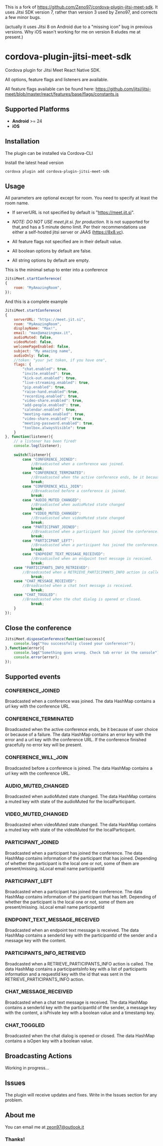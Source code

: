 This is a fork of https://github.com/Zeno97/cordova-plugin-jitsi-meet-sdk. It uses Jitsi SDK version 7, rather than version 3 used by Zeno97, and corrects a few minor bugs.

(actually it uses Jitsi 8 on Android due to a "missing icon" bug in previous versions. Why iOS wasn't working for me on version 8 eludes me at present.)


# cordova-plugin-jitsi-meet-sdk
Cordova plugin for Jitsi Meet React Native SDK.

All options, feature flags and listeners are available. 

All feature flags available can be found here: https://github.com/jitsi/jitsi-meet/blob/master/react/features/base/flags/constants.js

## Supported Platforms
- __Android__ >= 24
- __iOS__

## Installation
The plugin can be installed via Cordova-CLI

Install the latest head version
```
cordova plugin add cordova-plugin-jitsi-meet-sdk
```

## Usage
All parameters are optional except for room. You need to specify at least the room name.

- If serverURL is not specified by default is "https://meet.jit.si".
- _NOTE: DO NOT USE meet.jit.si. for production_. It is not supported for that,and has a 5 minute demo limit. Per their recommendations use either a self-hosted jitsi server or JAAS (https://8x8.vc).

- All feature flags not specified are in their default value.

- All boolean options by default are false.

- All string options by default are empty.

This is the minimal setup to enter into a conference
```js
JitsiMeet.startConference(
{
    room: "MyAmazingRoom",
});
```


And this is a complete example
```js
JitsiMeet.startConference(
{
    serverURL: "https://meet.jit.si",
    room: "MyAmazingRoom",
    displayName: "Max!",
    email: "max@amazingmax.it",
    audioMuted: false,
    videoMuted: false,
    welcomePageEnabled: false,
    subject: "My amazing name",
    audioOnly: false,
    //token: "your jwt token, if you have one",
    flags: {
        "chat.enabled": true,
        "invite.enabled": true,
        "kick-out.enabled": true,
        "live-streaming.enabled": true,
        "pip.enabled": true,
        "raise-hand.enabled":true,
        "recording.enabled": true,
        "video-share.enabled": true,
        "add-people.enabled": true,
        "calendar.enabled": true,
        "meeting-name.enabled": true,
        "video-share.enabled": true,
        "meeting-password.enabled": true,
        "toolbox.alwaysVisible": true
    }
}, function(listener){
    // a listener has been fired!
    console.log(listener);
    
    switch(listener){
        case "CONFERENCE_JOINED":
            //Broadcasted when a conference was joined.
            break;
        case "CONFERENCE_TERMINATED":
            //Broadcasted when the active conference ends, be it because of user choice or because of a failure.
            break;
        case "CONFERENCE_WILL_JOIN":
            //Broadcasted before a conference is joined. 
            break;
        case "AUDIO_MUTED_CHANGED":
            //Broadcasted when audioMuted state changed
            break;
        case "VIDEO_MUTED_CHANGED":
            //Broadcasted when videoMuted state changed
            break;
        case "PARTICIPANT_JOINED":
            //Broadcasted when a participant has joined the conference. 
            break;
        case "PARTICIPANT_LEFT":
            //Broadcasted when a participant has joined the conference.
            break;
        case "ENDPOINT_TEXT_MESSAGE_RECEIVED":
            //Broadcasted when an endpoint text message is received. 
            break;
	case "PARTICIPANTS_INFO_RETRIEVED":
	    //Broadcasted when a RETRIEVE_PARTICIPANTS_INFO action is called. 
            break;
	case "CHAT_MESSAGE_RECEIVED":
	    //Broadcasted when a chat text message is received.
            break;
	case "CHAT_TOGGLED":
	    //Broadcasted when the chat dialog is opened or closed.
            break;
    }
});
```

## Close the conference
```js
JitsiMeet.disposeConference(function(success){
	console.log("You successfully closed your conference!");
},function(error){
	console.log("Something goes wrong. Check tab error in the console");
	console.error(error);
});
```

## Supported events

### CONFERENCE_JOINED
Broadcasted when a conference was joined. The data HashMap contains a url key with the conference URL.

### CONFERENCE_TERMINATED
Broadcasted when the active conference ends, be it because of user choice or because of a failure. The data HashMap contains an error key with the error and a url key with the conference URL. If the conference finished gracefully no error key will be present.

### CONFERENCE_WILL_JOIN
Broadcasted before a conference is joined. The data HashMap contains a url key with the conference URL.

### AUDIO_MUTED_CHANGED
Broadcasted when audioMuted state changed. The data HashMap contains a muted key with state of the audioMuted for the localParticipant.

### VIDEO_MUTED_CHANGED
Broadcasted when videoMuted state changed. The data HashMap contains a muted key with state of the videoMuted for the localParticipant.

### PARTICIPANT_JOINED
Broadcasted when a participant has joined the conference. The data HashMap contains information of the participant that has joined. Depending of whether the participant is the local one or not, some of them are present/missing. isLocal email name participantId

### PARTICIPANT_LEFT
Broadcasted when a participant has joined the conference. The data HashMap contains information of the participant that has left. Depending of whether the participant is the local one or not, some of them are present/missing. isLocal email name participantId

### ENDPOINT_TEXT_MESSAGE_RECEIVED
Broadcasted when an endpoint text message is received. The data HashMap contains a senderId key with the participantId of the sender and a message key with the content.

### PARTICIPANTS_INFO_RETRIEVED
Broadcasted when a RETRIEVE_PARTICIPANTS_INFO action is called. The data HashMap contains a participantsInfo key with a list of participants information and a requestId key with the id that was sent in the RETRIEVE_PARTICIPANTS_INFO action.

### CHAT_MESSAGE_RECEIVED
Broadcasted when a chat text message is received. The data HashMap contains a senderId key with the participantId of the sender, a message key with the content, a isPrivate key with a boolean value and a timestamp key.

### CHAT_TOGGLED
Broadcasted when the chat dialog is opened or closed. The data HashMap contains a isOpen key with a boolean value.

## Broadcasting Actions
Working in progress...

## Issues
The plugin will receive updates and fixes. Write in the Issues section for any problem.

## About me
You can email me at zeon97@outlook.it

### Thanks!
